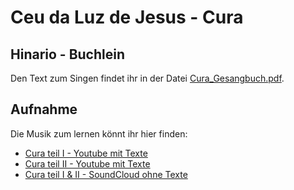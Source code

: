  # Ceu da Luz de Jesus - Cura

 ## Hinario - Buchlein
 Den Text zum Singen findet ihr in der Datei [Cura_Gesangbuch.pdf](https://github.com/Ceu-Da-Luz-De-Jesus/hinarien/blob/main/Cura/Cura_Gesangbuch.pdf).


 ## Aufnahme
 Die Musik zum lernen könnt ihr hier finden:
 * [Cura teil I - Youtube mit Texte](https://youtube.com/playlist?list=PLMDPwRXwEk20uau3cUwE7TeLN3lfz85Fw&si=nUztEkM5-n7cDYpi)
 * [Cura teil II - Youtube mit Texte](https://youtube.com/playlist?list=PLMDPwRXwEk21gNuTHH87zO829ThW6gRi5&si=YJxOxhrwMsUqrlFy)
 * [Cura teil I & II - SoundCloud ohne Texte](https://on.soundcloud.com/N3qrhQPqhRtBzffZ6)